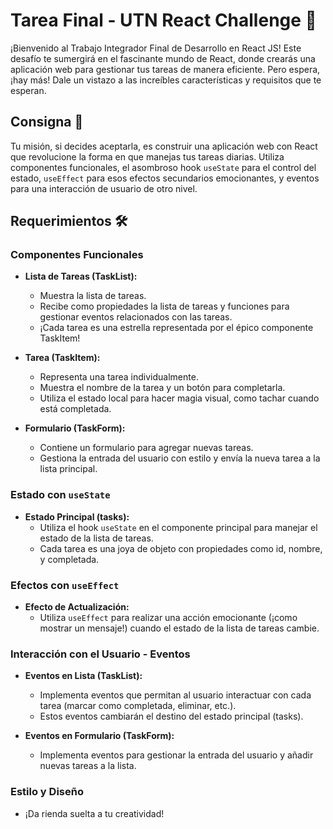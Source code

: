 # Tarea Final - UTN React Challenge 🚀

¡Bienvenido al Trabajo Integrador Final de Desarrollo en React JS! Este desafío te sumergirá en el fascinante mundo de React, donde crearás una aplicación web para gestionar tus tareas de manera eficiente. Pero espera, ¡hay más! Dale un vistazo a las increíbles características y requisitos que te esperan.

## Consigna 📝

Tu misión, si decides aceptarla, es construir una aplicación web con React que revolucione la forma en que manejas tus tareas diarias. Utiliza componentes funcionales, el asombroso hook `useState` para el control del estado, `useEffect` para esos efectos secundarios emocionantes, y eventos para una interacción de usuario de otro nivel.

## Requerimientos 🛠️

### Componentes Funcionales

- **Lista de Tareas (TaskList):**
  - Muestra la lista de tareas.
  - Recibe como propiedades la lista de tareas y funciones para gestionar eventos relacionados con las tareas.
  - ¡Cada tarea es una estrella representada por el épico componente TaskItem!

- **Tarea (TaskItem):**
  - Representa una tarea individualmente.
  - Muestra el nombre de la tarea y un botón para completarla.
  - Utiliza el estado local para hacer magia visual, como tachar cuando está completada.

- **Formulario (TaskForm):**
  - Contiene un formulario para agregar nuevas tareas.
  - Gestiona la entrada del usuario con estilo y envía la nueva tarea a la lista principal.

### Estado con `useState`

- **Estado Principal (tasks):**
  - Utiliza el hook `useState` en el componente principal para manejar el estado de la lista de tareas.
  - Cada tarea es una joya de objeto con propiedades como id, nombre, y completada.

### Efectos con `useEffect`

- **Efecto de Actualización:**
  - Utiliza `useEffect` para realizar una acción emocionante (¡como mostrar un mensaje!) cuando el estado de la lista de tareas cambie.

### Interacción con el Usuario - Eventos

- **Eventos en Lista (TaskList):**
  - Implementa eventos que permitan al usuario interactuar con cada tarea (marcar como completada, eliminar, etc.).
  - Estos eventos cambiarán el destino del estado principal (tasks).

- **Eventos en Formulario (TaskForm):**
  - Implementa eventos para gestionar la entrada del usuario y añadir nuevas tareas a la lista.

### Estilo y Diseño

- ¡Da rienda suelta a tu creatividad!
